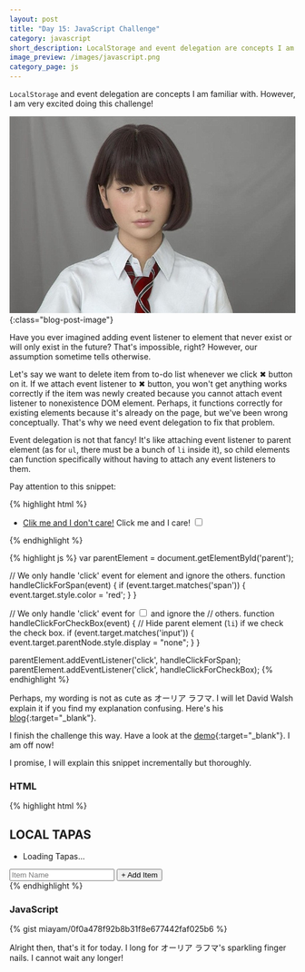 ```yaml
---
layout: post
title: "Day 15: JavaScript Challenge"
category: javascript
short_description: LocalStorage and event delegation are concepts I am familiar with. However, I am very excited doing this challenge!
image_preview: /images/javascript.png
category_page: js
---
```


`LocalStorage` and event delegation are concepts I am familiar with. However,
I am very excited doing this challenge!

![sumpah kawai pisaaaan!](/images/saya.jpg){:class="blog-post-image"}

Have you ever imagined adding event listener to element that never exist
or will only exist in the future? That's impossible, right? However, our
assumption sometime tells otherwise.

Let's say we want to delete item from to-do list whenever we click ✖ button
on it. If we attach event listener to ✖ button, you won't get anything works
correctly if the item was newly created because you cannot attach event
listener to nonexistence DOM element. Perhaps, it functions correctly for
existing elements because it's already on the page, but we've been wrong
conceptually. That's why we need event delegation to fix that problem.

Event delegation is not that fancy! It's like attaching event listener
to parent element (as for `ul`, there must be a bunch of `li` inside it), so
child elements can function specifically without having to attach any event
listeners to them.

Pay attention to this snippet:

{% highlight html %}
  <ul id="parent">
    <li>
      <a href='#'>Clik me and I don't care!</a>
      <span>Click me and I care!</span>
      <input type="checkbox">
    </li>
  </ul>
{% endhighlight %}

{% highlight js %}
  var parentElement = document.getElementById('parent');

  // We only handle 'click' event for <span> element and ignore the others.
  function handleClickForSpan(event) {
    if (event.target.matches('span')) {
      event.target.style.color = 'red';
    }
  }

  // We only handle 'click' event for <input type="checkbox"> and ignore the
  // others.
  function handleClickForCheckBox(event) {
    // Hide parent element (`li`) if we check the check box.
    if (event.target.matches('input')) {
      event.target.parentNode.style.display = "none";
    }
  }

  parentElement.addEventListener('click', handleClickForSpan);
  parentElement.addEventListener('click', handleClickForCheckBox);
{% endhighlight %}

Perhaps, my wording is not as cute as オーリア ラフマ. I will let David Walsh
explain it if you find my explanation confusing. Here's his
[blog](https://davidwalsh.name/event-delegate){:target="_blank"}.

I finish the challenge this way. Have a look at
the [demo](/demo_day15){:target="_blank"}. I am off now!

I promise, I will explain this snippet incrementally but thoroughly.

### HTML

{% highlight html %}
  <div class="wrapper">
    <h2>LOCAL TAPAS</h2>
    <p></p>
    <ul class="item-list">
      <li>Loading Tapas...</li>
    </ul>
    <form class="form">
      <input type="text" name="item" placeholder="Item Name" required>
      <input type="submit" value="+ Add Item">
    </form>
  </div>
{% endhighlight %}

### JavaScript

{% gist miayam/0f0a478f92b8b31f8e677442faf025b6 %}


Alright then, that's it for today. I long for オーリア ラフマ's sparkling
finger nails. I cannot wait any longer!

